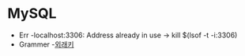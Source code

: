 # MySQL

- Err
    -localhost:3306: Address already in use -> kill $(lsof -t -i:3306)
- Grammer
    -[외래키](http://www.tcpschool.com/mysql/mysql_constraint_foreignKey)
